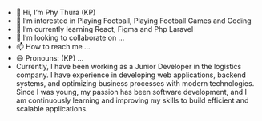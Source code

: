 - 👋 Hi, I’m Phy Thura (KP)
- 👀 I’m interested in Playing Football, Playing Football Games and Coding 
- 🌱 I’m currently learning React, Figma and Php Laravel
- 💞️ I’m looking to collaborate on ...
- 📫 How to reach me ...
- 😄 Pronouns: (KP) ...
- Currently, I have been working as a Junior Developer in the logistics company. I have experience in developing web applications, backend systems, and optimizing business processes with modern technologies. Since I was young, my passion has been software development, and I am continuously learning and improving my skills to build efficient and scalable applications. 


